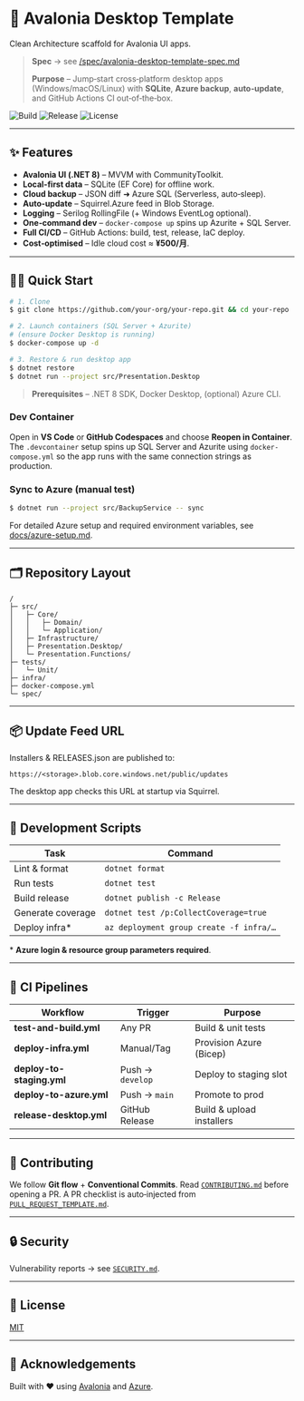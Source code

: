 # 🚀 Avalonia Desktop Template

Clean Architecture scaffold for Avalonia UI apps.

> **Spec** → see [/spec/avalonia-desktop-template-spec.md](spec/avalonia-desktop-template-spec.md)
>
> **Purpose** – Jump‑start cross‑platform desktop apps (Windows/macOS/Linux) with **SQLite**, **Azure backup**, **auto‑update**, and GitHub Actions CI out‑of‑the‑box.

![Build](https://img.shields.io/github/actions/workflow/status/your-org/your-repo/test-and-build.yml?label=Build\&style=flat-square)
![Release](https://img.shields.io/github/actions/workflow/status/your-org/your-repo/release-desktop.yml?label=Installer\&style=flat-square)
![License](https://img.shields.io/github/license/your-org/your-repo?style=flat-square)

---

## ✨ Features

* **Avalonia UI (.NET 8)** – MVVM with CommunityToolkit.
* **Local-first data** – SQLite (EF Core) for offline work.
* **Cloud backup** – JSON diff ➜ Azure SQL (Serverless, auto‑sleep).
* **Auto‑update** – Squirrel.Azure feed in Blob Storage.
* **Logging** – Serilog RollingFile (+ Windows EventLog optional).
* **One‑command dev** – `docker-compose up` spins up Azurite + SQL Server.
* **Full CI/CD** – GitHub Actions: build, test, release, IaC deploy.
* **Cost‑optimised** – Idle cloud cost ≈ **¥500/月**.

---

## 🏃‍♂️ Quick Start

```bash
# 1. Clone
$ git clone https://github.com/your-org/your-repo.git && cd your-repo

# 2. Launch containers (SQL Server + Azurite)
# (ensure Docker Desktop is running)
$ docker-compose up -d

# 3. Restore & run desktop app
$ dotnet restore
$ dotnet run --project src/Presentation.Desktop
```

> **Prerequisites** – .NET 8 SDK, Docker Desktop, (optional) Azure CLI.

### Dev Container

Open in **VS Code** or **GitHub Codespaces** and choose **Reopen in Container**.
The `.devcontainer` setup spins up SQL Server and Azurite using
`docker-compose.yml` so the app runs with the same connection strings as
production.

### Sync to Azure (manual test)

```bash
$ dotnet run --project src/BackupService -- sync
```

For detailed Azure setup and required environment variables, see
[docs/azure-setup.md](docs/azure-setup.md).

---

## 🗂 Repository Layout

```text
/
├─ src/
│   ├─ Core/
│   │   ├─ Domain/
│   │   └─ Application/
│   ├─ Infrastructure/
│   ├─ Presentation.Desktop/
│   └─ Presentation.Functions/
├─ tests/
│   └─ Unit/
├─ infra/
├─ docker-compose.yml
└─ spec/
```

---

## 📦 Update Feed URL

Installers & RELEASES.json are published to:

```
https://<storage>.blob.core.windows.net/public/updates
```

The desktop app checks this URL at startup via Squirrel.

---

## 🔨 Development Scripts

| Task              | Command                                 |
| ----------------- | --------------------------------------- |
| Lint & format     | `dotnet format`                         |
| Run tests         | `dotnet test`                           |
| Build release     | `dotnet publish -c Release`             |
| Generate coverage | `dotnet test /p:CollectCoverage=true`   |
| Deploy infra\*    | `az deployment group create -f infra/…` |

\* **Azure login & resource group parameters required**.

---

## 🧪 CI Pipelines

| Workflow                  | Trigger          | Purpose                   |
| ------------------------- | ---------------- | ------------------------- |
| **test-and-build.yml**    | Any PR           | Build & unit tests        |
| **deploy-infra.yml**      | Manual/Tag       | Provision Azure (Bicep)   |
| **deploy-to-staging.yml** | Push → `develop` | Deploy to staging slot    |
| **deploy-to-azure.yml**   | Push → `main`    | Promote to prod           |
| **release-desktop.yml**   | GitHub Release   | Build & upload installers |

---

## 🤝 Contributing

We follow **Git flow** + **Conventional Commits**. Read
[`CONTRIBUTING.md`](CONTRIBUTING.md) before opening a PR. A PR checklist is auto‑injected from [`PULL_REQUEST_TEMPLATE.md`](PULL_REQUEST_TEMPLATE.md).

---

## 🔒 Security

Vulnerability reports → see [`SECURITY.md`](SECURITY.md).

---

## 📝 License

[MIT](LICENSE)

---

## 🙏 Acknowledgements

Built with ❤️ using [Avalonia](https://avaloniaui.net/) and [Azure](https://azure.microsoft.com/).
